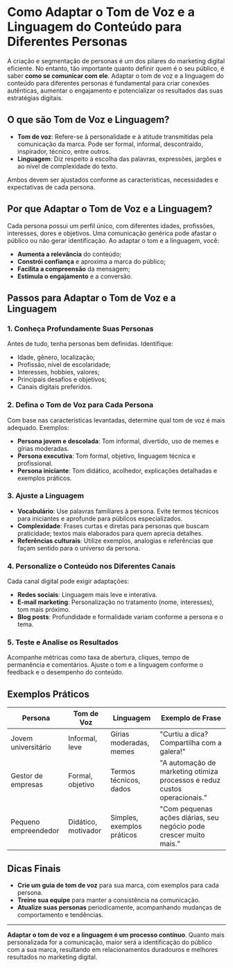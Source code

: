 # Como Adaptar o Tom de Voz e a Linguagem do Conteúdo para Diferentes Personas

A criação e segmentação de personas é um dos pilares do marketing digital eficiente. No entanto, tão importante quanto definir quem é o seu público, é saber **como se comunicar com ele**. Adaptar o tom de voz e a linguagem do conteúdo para diferentes personas é fundamental para criar conexões autênticas, aumentar o engajamento e potencializar os resultados das suas estratégias digitais.

## O que são Tom de Voz e Linguagem?

- **Tom de voz**: Refere-se à personalidade e à atitude transmitidas pela comunicação da marca. Pode ser formal, informal, descontraído, inspirador, técnico, entre outros.
- **Linguagem**: Diz respeito à escolha das palavras, expressões, jargões e ao nível de complexidade do texto.

Ambos devem ser ajustados conforme as características, necessidades e expectativas de cada persona.

## Por que Adaptar o Tom de Voz e a Linguagem?

Cada persona possui um perfil único, com diferentes idades, profissões, interesses, dores e objetivos. Uma comunicação genérica pode afastar o público ou não gerar identificação. Ao adaptar o tom e a linguagem, você:

- **Aumenta a relevância** do conteúdo;
- **Constrói confiança** e aproxima a marca do público;
- **Facilita a compreensão** da mensagem;
- **Estimula o engajamento** e a conversão.

## Passos para Adaptar o Tom de Voz e a Linguagem

### 1. Conheça Profundamente Suas Personas

Antes de tudo, tenha personas bem definidas. Identifique:

- Idade, gênero, localização;
- Profissão, nível de escolaridade;
- Interesses, hobbies, valores;
- Principais desafios e objetivos;
- Canais digitais preferidos.

### 2. Defina o Tom de Voz para Cada Persona

Com base nas características levantadas, determine qual tom de voz é mais adequado. Exemplos:

- **Persona jovem e descolada**: Tom informal, divertido, uso de memes e gírias moderadas.
- **Persona executiva**: Tom formal, objetivo, linguagem técnica e profissional.
- **Persona iniciante**: Tom didático, acolhedor, explicações detalhadas e exemplos práticos.

### 3. Ajuste a Linguagem

- **Vocabulário**: Use palavras familiares à persona. Evite termos técnicos para iniciantes e aprofunde para públicos especializados.
- **Complexidade**: Frases curtas e diretas para personas que buscam praticidade; textos mais elaborados para quem aprecia detalhes.
- **Referências culturais**: Utilize exemplos, analogias e referências que façam sentido para o universo da persona.

### 4. Personalize o Conteúdo nos Diferentes Canais

Cada canal digital pode exigir adaptações:

- **Redes sociais**: Linguagem mais leve e interativa.
- **E-mail marketing**: Personalização no tratamento (nome, interesses), tom mais próximo.
- **Blog posts**: Profundidade e formalidade variam conforme a persona e o tema.

### 5. Teste e Analise os Resultados

Acompanhe métricas como taxa de abertura, cliques, tempo de permanência e comentários. Ajuste o tom e a linguagem conforme o feedback e o desempenho do conteúdo.

## Exemplos Práticos

| Persona                | Tom de Voz         | Linguagem                         | Exemplo de Frase                          |
|------------------------|-------------------|-----------------------------------|--------------------------------------------|
| Jovem universitário    | Informal, leve    | Gírias moderadas, memes           | "Curtiu a dica? Compartilha com a galera!"|
| Gestor de empresas     | Formal, objetivo  | Termos técnicos, dados            | "A automação de marketing otimiza processos e reduz custos operacionais."|
| Pequeno empreendedor   | Didático, motivador| Simples, exemplos práticos        | "Com pequenas ações diárias, seu negócio pode crescer muito mais."|

## Dicas Finais

- **Crie um guia de tom de voz** para sua marca, com exemplos para cada persona.
- **Treine sua equipe** para manter a consistência na comunicação.
- **Atualize suas personas** periodicamente, acompanhando mudanças de comportamento e tendências.

---

**Adaptar o tom de voz e a linguagem é um processo contínuo**. Quanto mais personalizada for a comunicação, maior será a identificação do público com a sua marca, resultando em relacionamentos duradouros e melhores resultados no marketing digital.